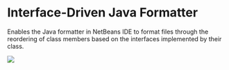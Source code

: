 # Interface-Driven Java Formatter

Enables the Java formatter in NetBeans IDE 
to format files through the reordering of class members 
based on the interfaces implemented by their class.

<img src="https://blogs.oracle.com/geertjan_images/resource/ordering-by-interface-1.png"></img>
